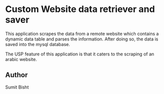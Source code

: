 # Custom Website data retriever and saver
This application scrapes the data from a remote website which contains a dynamic data table
and parses the information.
After doing so, the data is saved into the mysql database.

The USP feature of this application is that it caters to the scraping of an arabic website.

## Author
Sumit Bisht
